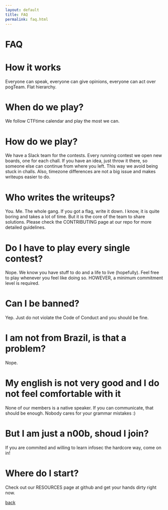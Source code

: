 ```yaml
---
layout: default
title: FAQ
permalink: faq.html
---
```


# FAQ

# How it works

Everyone can speak, everyone can give opinions, everyone can act over pogTeam. Flat hierarchy.

# When do we play?

We follow CTFtime calendar and play the most we can.

# How do we play?

We have a Slack team for the contests. Every running contest we open new boards, one for each chall. If you have an idea, just throw it there, so someone else can continue from where you left. This way we avoid being stuck in challs. Also, timezone differences are not a big issue and makes writeups easier to do.

# Who writes the writeups?

You. Me. The whole gang. If you got a flag, write it down. I know, it is quite boring and takes a lot of time. But it is the core of the team to share solutions. Please check the CONTRIBUTING page at our repo for more detailed guidelines.

# Do I have to play every single contest?

Nope. We know you have stuff to do and a life to live (hopefully). Feel free to play whenever you feel like doing so. HOWEVER, a minimum commitment level is required.

# Can I be banned?

Yep. Just do not violate the Code of Conduct and you should be fine.

# I am not from Brazil, is that a problem?

Nope.

# My english is not very good and I do not feel comfortable with it

None of our members is a native speaker. If you can communicate, that should be enough. Nobody cares for your grammar mistakes :)

# But I am just a n00b, shoud I join?

If you are commited and willing to learn infosec the hardcore way, come on in!

# Where do I start?

Check out our RESOURCES page at github and get your hands dirty right now.

[back](./)
